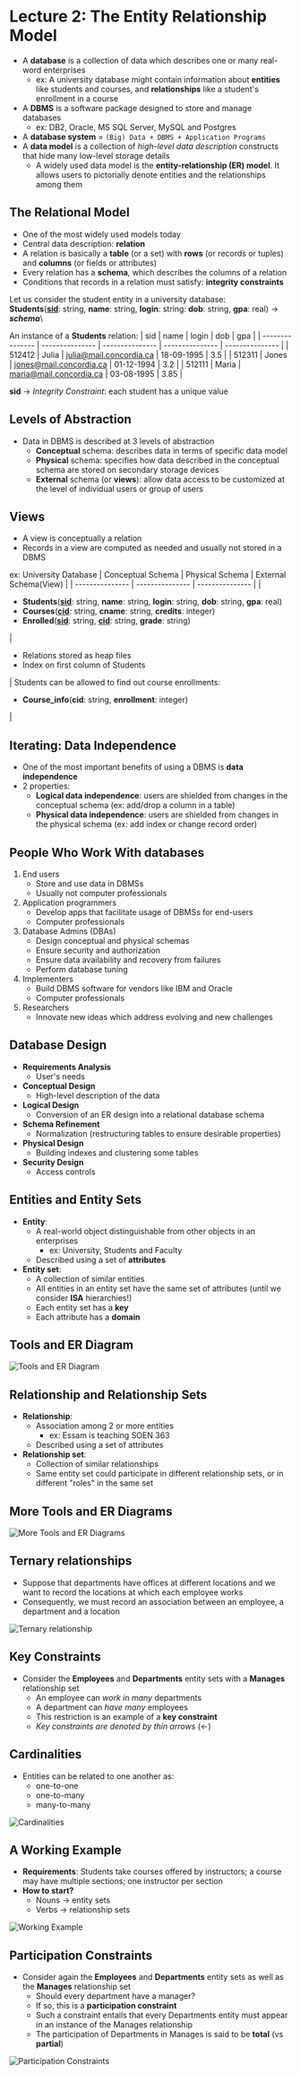# Lecture 2: The Entity Relationship Model

- A **database** is a collection of data which describes one or many real-word enterprises
  - ex: A university database might contain information about **entities** like students and courses, and **relationships** like a student's enrollment in a course
- A **DBMS** is a software package designed to store and manage databases
  - ex: DB2, Oracle, MS SQL Server, MySQL and Postgres
- A **database system** = ```(Big) Data + DBMS + Application Programs```
- A **data model** is a collection of *high-level data description* constructs that hide many low-level storage details
  - A widely used data model is the **entity-relationship (ER) model**. It allows users to pictorially denote entities and the relationships among them

## The Relational Model

- One of the most widely used models today
- Central data description: **relation**
- A relation is basically a **table** (or a set) with **rows** (or records or tuples) and **columns** (or fields or attributes)
- Every relation has a **schema**, which describes the columns of a relation
- Conditions that records in a relation must satisfy: **integrity constraints**

Let us consider the student entity in a university database:\
**Students**(<ins>**sid**</ins>: string, **name**: string, **login**: string: **dob**: string, **gpa**: real) &rarr; ***schema***\

An instance of a **Students** relation:
| sid | name | login | dob | gpa |
| --------------- | --------------- | --------------- | --------------- | --------------- |
| 512412 | Julia | julia@mail.concordia.ca | 18-09-1995 | 3.5 |
| 512311 | Jones | jones@mail.concordia.ca | 01-12-1994 | 3.2 |
| 512111 | Maria | maria@mail.concordia.ca | 03-08-1995 | 3.85 |

**sid** &rarr; *Integrity Constraint*: each student has a unique value

## Levels of Abstraction

- Data in DBMS is described at 3 levels of abstraction
  - **Conceptual** schema: describes data in terms of specific data model
  - **Physical** schema: specifies how data described in the conceptual schema are stored on secondary storage devices
  - **External** schema (or **views**): allow data access to be customized at the level of individual users or group of users

## Views

- A view is conceptually a relation
- Records in a view are computed as needed and usually not stored in a DBMS

ex: University Database
| Conceptual Schema | Physical Schema | External Schema(View) |
| --------------- | --------------- | --------------- |
| <ul><li>**Students**(<ins>**sid**</ins>: string, **name**: string, **login**: string, **dob**: string, **gpa**: real)</li><li>**Courses**(<ins>**cid**</ins>: string, **cname**: string, **credits**: integer)</li><li>**Enrolled**(<ins>**sid**</ins>: string, <ins>**cid**</ins>: string, **grade**: string)</li></ul>| <ul><li>Relations stored as heap files</li><li>Index on first column of Students</li></ul>| Students can be allowed to find out course enrollments: <ul><li>**Course_info**(**cid**: string, **enrollment**: integer)</li></ul> |

## Iterating: Data Independence

- One of the most important benefits of using a DBMS is **data independence**
- 2 properties:
  - **Logical data independence**: users are shielded from changes in the conceptual schema (ex: add/drop a column in a table)
  - **Physical data independence**: users are shielded from changes in the physical schema (ex: add index or change record order)

## People Who Work With databases

1. End users
    - Store and use data in DBMSs
    - Usually not computer professionals
2. Application programmers
    - Develop apps that facilitate usage of DBMSs for end-users
    - Computer professionals
3. Database Admins (DBAs)
    - Design conceptual and physical schemas
    - Ensure security and authorization
    - Ensure data availability and recovery from failures
    - Perform database tuning
4. Implementers
    - Build DBMS software for vendors like IBM and Oracle
    - Computer professionals
5. Researchers
    - Innovate new ideas which address evolving and new challenges

## Database Design

- **Requirements Analysis**
  - User's needs
- **Conceptual Design**
  - High-level description of the data
- **Logical Design**
  - Conversion of an ER design into a relational database schema
- **Schema Refinement**
  - Normalization (restructuring tables to ensure desirable properties)
- **Physical Design**
  - Building indexes and clustering some tables
- **Security Design**
  - Access controls

## Entities and Entity Sets

- **Entity**:
  - A real-world object distinguishable from other objects in an enterprises
    - ex: University, Students and Faculty
  - Described using a set of **attributes**
- **Entity set**:
  - A collection of similar entities
  - All entities in an entity set have the same set of attributes (until we consider **ISA** hierarchies!)
  - Each entity set has a **key**
  - Each attribute has a **domain**

## Tools and ER Diagram
![Tools and ER Diagram](./assets/img1.png)

## Relationship and Relationship Sets

- **Relationship**:
  - Association among 2 or more entities
    - ex: Essam is teaching SOEN 363
  - Described using a set of attributes
- **Relationship set**:
  - Collection of similar relationships
  - Same entity set could participate in different relationship sets, or in different "roles" in the same set

## More Tools and ER Diagrams

![More Tools and ER Diagrams](./assets/img2.png)

## Ternary relationships

- Suppose that departments have offices at different locations and we want to record the locations at which each employee works
- Consequently, we must record an association between an employee, a department and a location

![Ternary relationship](./assets/img3.png)

## Key Constraints

- Consider the **Employees** and **Departments** entity sets with a **Manages** relationship set
  - An employee can *work in many* departments
  - A department can *have many* employees
  - This restriction is an example of a **key constraint**
  - *Key constraints are denoted by thin arrows* (&larr;)

## Cardinalities

- Entities can be related to one another as:
  - one-to-one
  - one-to-many
  - many-to-many

![Cardinalities](./assets/img4.png)

## A Working Example

- **Requirements**: Students take courses offered by instructors; a course may have multiple sections; one instructor per section
- **How to start?**
  - Nouns &rarr; entity sets
  - Verbs &rarr; relationship sets

![Working Example](./assets/img5.png)

## Participation Constraints

- Consider again the **Employees** and **Departments** entity sets as well as the **Manages** relationship set
  - Should every department have a manager?
  - If so, this is a **participation constraint**
  - Such a constraint entails that every Departments entity must appear in an instance of the Manages relationship
  - The participation of Departments in Manages is said to be **total** (vs **partial**)

![Participation Constraints](./assets/img6.png)

